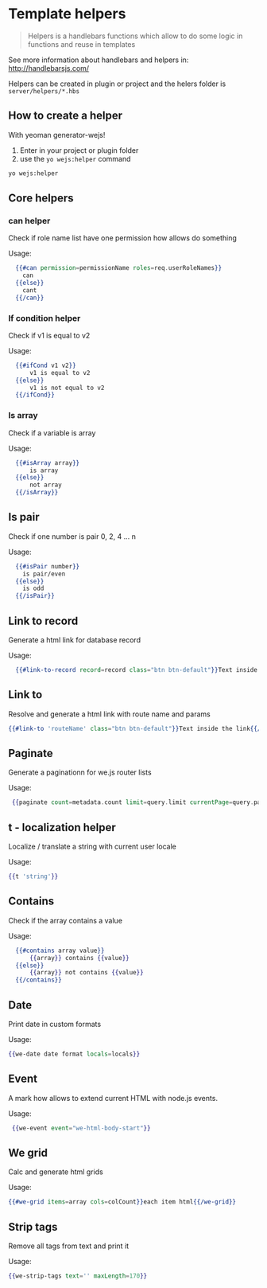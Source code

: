 # Template helpers

> Helpers is a handlebars functions which allow to do some logic in functions and reuse in templates

See more information about handlebars and helpers in: http://handlebarsjs.com/

Helpers can be created in plugin or project and the helers folder is `server/helpers/*.hbs`

## How to create a helper

With yeoman generator-wejs!

1. Enter in your project or plugin folder
2. use the `yo wejs:helper` command

```sh
yo wejs:helper
```

## Core helpers

### can helper

Check if role name list have one permission how allows do something

Usage:

```hbs
  {{#can permission=permissionName roles=req.userRoleNames}}
    can
  {{else}}
    cant
  {{/can}}
```

### If condition helper

Check if v1 is equal to v2

Usage:

```hbs
  {{#ifCond v1 v2}}
      v1 is equal to v2
  {{else}}
      v1 is not equal to v2
  {{/ifCond}}
```

### Is array

Check if a variable is array

Usage:

```hbs
  {{#isArray array}}
      is array
  {{else}}
      not array
  {{/isArray}}
```

## Is pair

Check if one number is pair 0, 2, 4 ... n

Usage:

```hbs
  {{#isPair number}}
    is pair/even
  {{else}}
    is odd
  {{/isPair}}
```

## Link to record

Generate a html link for database record

Usage:

```hbs
  {{#link-to-record record=record class="btn btn-default"}}Text inside the link{{/link-to-record}}
```

## Link to

Resolve and generate a html link with route name and params

```hbs
{{#link-to 'routeName' class="btn btn-default"}}Text inside the link{{/link-to}}
```

## Paginate

Generate a paginationn for we.js router lists

Usage: 

```hbs
 {{paginate count=metadata.count limit=query.limit currentPage=query.page req=req}}
```

## t - localization helper

Localize / translate a string with current user locale

Usage: 

```hbs
{{t 'string'}}
```


## Contains

Check if the array contains a value

Usage:

```hbs
  {{#contains array value}}
      {{array}} contains {{value}}
  {{else}}
      {{array}} not contains {{value}}
  {{/contains}}
```

## Date

Print date in custom formats

Usage:

```hbs
{{we-date date format locals=locals}}
```

## Event

A mark how allows to extend current HTML with node.js events.

Usage:

```hbs
 {{we-event event="we-html-body-start"}}
```


## We grid

Calc and generate html grids

Usage:

```hbs
{{#we-grid items=array cols=colCount}}each item html{{/we-grid}}
```

## Strip tags

Remove all tags from text and print it

Usage: 

```hbs
{{we-strip-tags text='' maxLength=170}}
```
